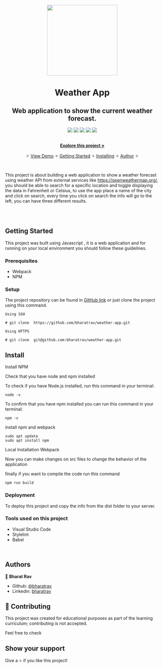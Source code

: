 <p align="center">
    <img src="./weather.png"
        height="230">
</p>

<p align="center">
    <h1 align="center"> Weather App  </h1>    
</p>

<p align="center">
    <h2 align="center"> Web application to show the current weather forecast.</h2>    
</p>

<p align="center">
    <a href="https://img.shields.io/badge/Microverse-blueviolet" alt="Contributors">
        <img src="https://img.shields.io/badge/Microverse-blueviolet" /></a>
    <a href="https://www.w3schools.com/js/js_es6.asp" alt="JavaScript">
        <img src="https://img.shields.io/badge/JavaScript-6.0.0-yellowgreen" /></a>
    <a href="https://webpack.js.org/" alt="Webpack">
        <img src="https://img.shields.io/badge/Webpack%204-4.0.0-lightgrey" /></a>      
    <a href="https://getbootstrap.com/" alt="Bootstrap">
        <img src="https://img.shields.io/badge/Bootstrap-4.5.0.-orange" /></a>
    <a href="https://sass-lang.com/" alt="SASS">
        <img src="https://img.shields.io/badge/SASS-built-brightgreen" /></a>
        
</p>



  <p align="center">    
    <br />
    <a href="https://github.com/bharatrav/weather-app"><strong>Explore this project »</strong></a>
    <br />
    <br />&#10023;
    <a href="http://weather-app.netlify.com/">View Demo</a>   &#10023;  
    <a href="#Getting-Started">Getting Started</a> &#10023; <a href="#Install">Installing</a> &#10023;    
    <a href="#Authors">Author</a> &#10023;



  </p>



<br/>


This project is about building a web application to show a weather forecast using weather API from external services like https://openweathermap.org/, you should be able to search for a specific location and toggle displaying the data in Fahrenheit or Celsius, to use the app place a name of the city and click on search, every time you click on search the info will go to the left, you can have three different results.

<br/>


<br/>


## Getting Started

This project was built using Javascript , it is a web application and for running on your local environment you should follow these guidelines.



### Prerequisites

- Webpack 
- NPM 

### Setup


The project repository can be found in [GitHub link](https://github.com/bharatrav/weather-app) or just clone the project using this command. 


```
Using SSH 

# git clone  https://github.com/bharatrav/weather-app.git

Using HTTPS

# git clone  git@github.com:bharatrav/weather-app.git

```


## Install

Install NPM

Check that you have node and npm installed

To check if you have Node.js installed, run this command in your terminal:


```
node -v
```

To confirm that you have npm installed you can run this command in your terminal:


```
npm -v
```


install npm and webpack


```
sudo apt update
sudo apt install npm
```


Local Installation Webpack


Now you can make changes on src files to change the behavior of the application

finally if you want to compile the code run this command

```
npm run build
```

### Deployment

To deploy this project and copy the info from the dist folder to your server.




### Tools used on this project

- Visual Studio Code
- Stylelint
- Babel

<br/>








## Authors


👤 **Bharat Rav**

- Github: [@bharatrav](https://github.com/bharatrav)
- Linkedin: [bharatrav](https://www.linkedin.com/in/bharatrav01/)


## 🤝 Contributing

This project was created for educational purposes as part of the learning curriculum; contributing is not accepted.

Feel free to check 

## Show your support

Give a ⭐️ if you like this project!

